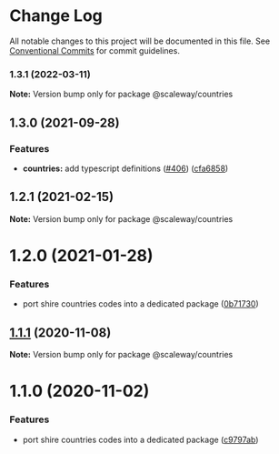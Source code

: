 # Change Log

All notable changes to this project will be documented in this file.
See [Conventional Commits](https://conventionalcommits.org) for commit guidelines.

### 1.3.1 (2022-03-11)

**Note:** Version bump only for package @scaleway/countries





## 1.3.0 (2021-09-28)


### Features

* **countries:** add typescript definitions ([#406](https://github.com/scaleway/scaleway-lib/issues/406)) ([cfa6858](https://github.com/scaleway/scaleway-lib/commit/cfa6858476a1fb7bfadd72577adc5f989d508d13))



## 1.2.1 (2021-02-15)

**Note:** Version bump only for package @scaleway/countries





# 1.2.0 (2021-01-28)


### Features

* port shire countries codes into a dedicated package ([0b71730](https://github.com/scaleway/scaleway-lib/commit/0b71730875f0d98d06915111df18db06640a573f))





## [1.1.1](https://github.com/scaleway/scaleway-lib/compare/@scaleway/countries@1.1.0...@scaleway/countries@1.1.1) (2020-11-08)

**Note:** Version bump only for package @scaleway/countries





# 1.1.0 (2020-11-02)


### Features

* port shire countries codes into a dedicated package ([c9797ab](https://github.com/scaleway/scaleway-lib/commit/c9797ab039461e78357f7e48da0ec3916ff9f334))
